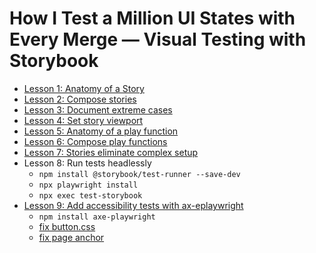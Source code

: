 # How I Test a Million UI States with Every Merge — Visual Testing with Storybook

- [Lesson 1: Anatomy of a Story](./src/stories/Button.stories.js#L5)
- [Lesson 2: Compose stories](./src/stories/Button.stories.js#L60)
- [Lesson 3: Document extreme cases](./src/stories/Header.stories.js#L29)
- [Lesson 4: Set story viewport](./src/stories/Header.stories.js#L54)
- [Lesson 5: Anatomy of a play function](./src/stories/Page.stories.js#L16)
- [Lesson 6: Compose play functions](./src/stories/Page.stories.js#L41)
- [Lesson 7: Stories eliminate complex setup](./src/stories/Page.jsx#L7)
- Lesson 8: Run tests headlessly
  - `npm install @storybook/test-runner --save-dev`
  - `npx playwright install`
  - `npx exec test-storybook`
- [Lesson 9: Add accessibility tests with ax-eplaywright](.storybook/test-runner.js#L2)
  - `npm install axe-playwright`
  - [fix button.css](./src/stories/button.css#L12)
  - [fix page anchor](./src/stories/page.css#L27)
